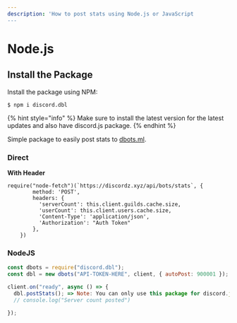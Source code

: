 ```yaml
---
description: 'How to post stats using Node.js or JavaScript
---
```


# Node.js

## Install the Package

Install the package using NPM:

```
$ npm i discord.dbl
```

{% hint style="info" %}
 Make sure to install the latest version for the latest updates and also have discord.js package.
{% endhint %}

Simple package to easily post stats to [dbots.ml](https://dbots.ml). 

### Direct

**With Header**

```
require("node-fetch")(`https://discordz.xyz/api/bots/stats`, {
        method: 'POST',
        headers: { 
          'serverCount': this.client.guilds.cache.size,
          'userCount': this.client.users.cache.size,
          'Content-Type': 'application/json', 
          'Authorization': "Auth Token"
        },
    })
```

### NodeJS

```javascript
const dbots = require("discord.dbl");
const dbl = new dbots("API-TOKEN-HERE", client, { autoPost: 900001 });

client.on("ready", async () => {
  dbl.postStats(); => Note: You can only use this package for discord.js use
  // console.log("Server count posted")
  
});
```


